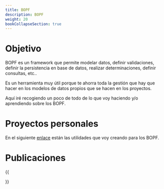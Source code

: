 ```yaml
---
title: BOPF
description: BOPF
weight: 20
bookCollapseSection: true
---
```


# Objetivo

BOPF es un framework que permite modelar datos, definir validaciones, definir la persistencia en base de datos, realizar determinaciones, definir consultas, etc.. 

Es un herramienta muy útil porque te ahorra toda la gestión que hay que hacer en los modelos de datos propios que se hacen en los proyectos. 

Aquí iré recogiendo un poco de todo de lo que voy haciendo y/o aprendiendo sobre los BOPF.


# Proyectos personales

En el siguiente [enlace](https://github.com/irodrigob/ABAP_BOPF_UTILS) están las utilidades que voy creando para los BOPF.

# Publicaciones

{{<section>}}